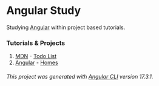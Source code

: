 # Angular Study

Studying [Angular](https://github.com/angular) within project based tutorials.

### Tutorials & Projects

1. [MDN](https://developer.mozilla.org/en-US/docs/Learn/Tools_and_testing/Client-side_JavaScript_frameworks/Angular_getting_started/) - [Todo List](https://hussein-m-kandil.github.io/angular-study/dist/mdn-todo-list/)
2. [Angular](https://angular.io/tutorial/first-app/) - [Homes](https://hussein-m-kandil.github.io/angular-study/dist/ng-homes/)

###### This project was generated with [Angular CLI](https://github.com/angular/angular-cli) version 17.3.1.
